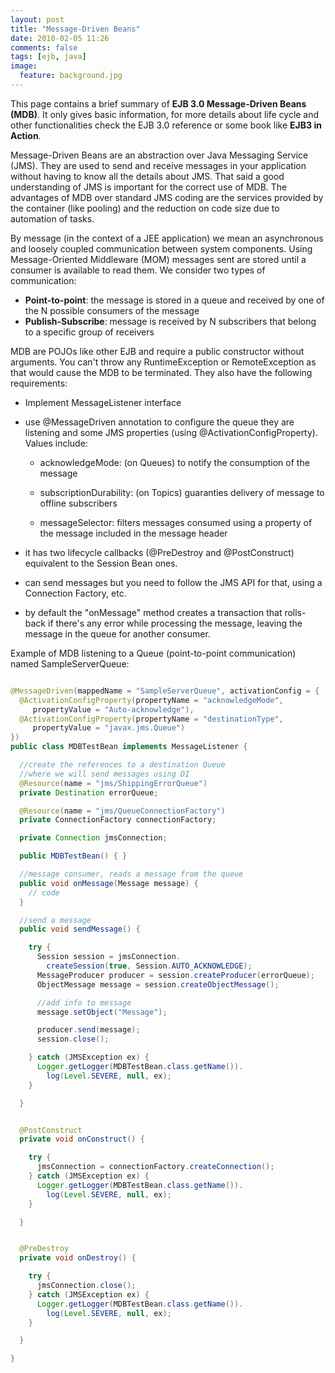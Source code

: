 ```yaml
---
layout: post
title: "Message-Driven Beans"
date: 2010-02-05 11:26
comments: false
tags: [ejb, java]
image:
  feature: background.jpg
---
```

This page contains a brief summary of **EJB 3.0 Message-Driven Beans (MDB)**. It only gives basic information, for more details about life cycle and other functionalities check the EJB 3.0 reference or some book like **EJB3 in Action**. 

<!-- more -->

Message-Driven Beans are an abstraction over Java Messaging Service (JMS). They are used to send and receive messages in your application without having to know all the details about JMS. That said a good understanding of JMS is important for the correct use of MDB. The advantages of MDB over standard JMS coding are the services provided by the container (like pooling) and the reduction on code size due to automation of tasks.

By message (in the context of a JEE application) we mean an asynchronous and loosely coupled communication between system components. Using Message-Oriented Middleware (MOM) messages sent are stored until a consumer is available to read them. We consider two types of communication:

+ **Point-to-point**: the message is stored in a queue and received by one of the N possible consumers of the message
+ **Publish-Subscribe**: message is received by N subscribers that belong to a specific group of receivers

MDB are POJOs like other EJB and require a public constructor without arguments. You can't throw any RuntimeException or RemoteException as that would cause the MDB to be terminated. They also have the following requirements:

+ Implement MessageListener interface

+ use @MessageDriven annotation to configure the queue they are listening and some JMS properties (using @ActivationConfigProperty). Values include:

    + acknowledgeMode: (on Queues) to notify the consumption of the message

    + subscriptionDurability: (on Topics) guaranties delivery of message to offline subscribers

    + messageSelector: filters messages consumed using a property of the message included in the message header


+ it has two lifecycle callbacks (@PreDestroy and @PostConstruct) equivalent to the Session Bean ones.

+ can send messages but you need to follow the JMS API for that, using a Connection Factory, etc.

+ by default the "onMessage" method creates a transaction that rolls-back if there's any error while processing the message, leaving the message in the queue for another consumer.

Example of MDB listening to a Queue (point-to-point communication) named SampleServerQueue:

``` java

@MessageDriven(mappedName = "SampleServerQueue", activationConfig = {
  @ActivationConfigProperty(propertyName = "acknowledgeMode", 
     propertyValue = "Auto-acknowledge"),
  @ActivationConfigProperty(propertyName = "destinationType", 
     propertyValue = "javax.jms.Queue")
})
public class MDBTestBean implements MessageListener {

  //create the references to a destination Queue 
  //where we will send messages using DI
  @Resource(name = "jms/ShippingErrorQueue")
  private Destination errorQueue;

  @Resource(name = "jms/QueueConnectionFactory")
  private ConnectionFactory connectionFactory;

  private Connection jmsConnection;

  public MDBTestBean() { }

  //message consumer, reads a message from the queue
  public void onMessage(Message message) {
    // code
  }

  //send a message
  public void sendMessage() {

    try {
      Session session = jmsConnection.
        createSession(true, Session.AUTO_ACKNOWLEDGE);
      MessageProducer producer = session.createProducer(errorQueue);
      ObjectMessage message = session.createObjectMessage();

      //add info to message
      message.setObject("Message");

      producer.send(message);
      session.close();

    } catch (JMSException ex) {
      Logger.getLogger(MDBTestBean.class.getName()).
        log(Level.SEVERE, null, ex);
    }

  }


  @PostConstruct
  private void onConstruct() {

    try {
      jmsConnection = connectionFactory.createConnection();
    } catch (JMSException ex) {
      Logger.getLogger(MDBTestBean.class.getName()).
        log(Level.SEVERE, null, ex);
    }

  }


  @PreDestroy
  private void onDestroy() {

    try {
      jmsConnection.close();
    } catch (JMSException ex) {
      Logger.getLogger(MDBTestBean.class.getName()).
        log(Level.SEVERE, null, ex);
    }

  }

}

```
